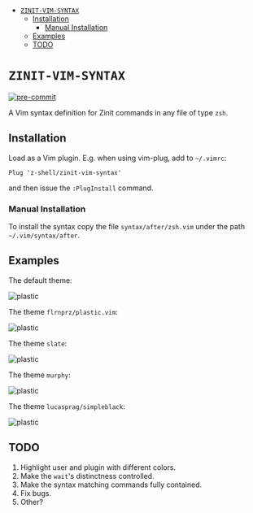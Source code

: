 <!-- START doctoc generated TOC please keep comment here to allow auto update -->
<!-- DON'T EDIT THIS SECTION, INSTEAD RE-RUN doctoc TO UPDATE -->

- [`ZINIT-VIM-SYNTAX`](#zinit-vim-syntax)
  - [Installation](#installation)
    - [Manual Installation](#manual-installation)
  - [Examples](#examples)
  - [TODO](#todo)

<!-- END doctoc generated TOC please keep comment here to allow auto update -->

# `ZINIT-VIM-SYNTAX`

[![pre-commit](https://img.shields.io/badge/pre--commit-enabled-blue?logo=pre-commit&logoColor=white)](https://github.com/pre-commit/pre-commit)

A Vim syntax definition for Zinit commands in any file of type `zsh`.

## Installation

Load as a Vim plugin. E.g. when using vim-plug, add to `~/.vimrc`:

```vim
Plug 'z-shell/zinit-vim-syntax'
```

and then issue the `:PlugInstall` command.

### Manual Installation

To install the syntax copy the file `syntax/after/zsh.vim` under the path
`~/.vim/syntax/after`.

## Examples

The default theme:

![plastic](https://raw.githubusercontent.com/zinit-zsh/zinit-vim-syntax/main/images/default.png)

The theme `flrnprz/plastic.vim`:

![plastic](https://raw.githubusercontent.com/zinit-zsh/zinit-vim-syntax/main/images/plastic.png)

The theme `slate`:

![plastic](https://raw.githubusercontent.com/zinit-zsh/zinit-vim-syntax/main/images/slate.png)

The theme `murphy`:

![plastic](https://raw.githubusercontent.com/zinit-zsh/zinit-vim-syntax/main/images/murphy.png)

The theme `lucasprag/simpleblack`:

![plastic](https://raw.githubusercontent.com/zinit-zsh/zinit-vim-syntax/main/images/simpleblack.png)

## TODO

1. Highlight user and plugin with different colors.
2. Make the `wait`'s distinctness controlled.
3. Make the syntax matching commands fully contained.
4. Fix bugs.
5. Other?
